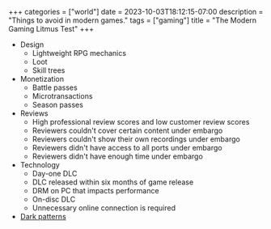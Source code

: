 +++
categories = ["world"]
date = 2023-10-03T18:12:15-07:00
description = "Things to avoid in modern games."
tags = ["gaming"]
title = "The Modern Gaming Litmus Test"
+++

- Design
    - Lightweight RPG mechanics
    - Loot
    - Skill trees
- Monetization
    - Battle passes
    - Microtransactions
    - Season passes
- Reviews
    - High professional review scores and low customer review scores
    - Reviewers couldn't cover certain content under embargo
    - Reviewers couldn't show their own recordings under embargo
    - Reviewers didn't have access to all ports under embargo
    - Reviewers didn't have enough time under embargo
- Technology
    - Day-one DLC
    - DLC released within six months of game release
    - DRM on PC that impacts performance
    - On-disc DLC
    - Unnecessary online connection is required
- [Dark patterns](https://www.darkpattern.games)
